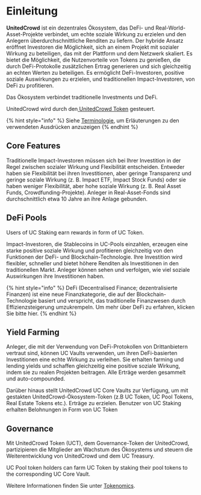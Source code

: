 # Einleitung

**‌UnitedCrowd** ist ein dezentrales Ökosystem, das DeFi- und Real-World-Asset-Projekte verbindet, um echte soziale Wirkung zu erzielen und den Anlegern überdurchschnittliche Renditen zu liefern. Der hybride Ansatz eröffnet Investoren die Möglichkeit, sich an einem Projekt mit sozialer Wirkung zu beteiligen, das mit der Plattform und dem Netzwerk skaliert. Es bietet die Möglichkeit, die Nutzenvorteile von Tokens zu genießen, die durch DeFi-Protokolle zusätzlichen Ertrag generieren und sich gleichzeitig an echten Werten zu beteiligen. Es ermöglicht DeFi-Investoren, positive soziale Auswirkungen zu erzielen, und traditionellen Impact-Investoren, von DeFi zu profitieren.

Das Ökosystem verbindet traditionelle Investments und DeFi.‌

UnitedCrowd wird durch den[ UnitedCrowd Token](https://app.gitbook.com/@unitedcrowd/s/unitedcrowd-d/entwicklung/uct-token) gesteuert.

{% hint style="info" %}
Siehe [Terminologie](https://app.gitbook.com/@unitedcrowd/s/unitedcrowd-d/~/drafts/-MhZOE4uDUM0QjkVQ0Li/terminologie), um Erläuterungen zu den verwendeten Ausdrücken anzuzeigen
{% endhint %}

## Core Features

Traditionelle Impact-Investoren müssen sich bei Ihrer Investition in der Regel zwischen sozialer Wirkung und Flexibilität entscheiden. Entweder haben sie Flexibilität bei ihren Investitionen, aber geringe Transparenz und geringe soziale Wirkung \(z. B. Impact ETF, Impact Stock Funds\) oder sie haben weniger Flexibilität, aber hohe soziale Wirkung \(z. B. Real Asset Funds, Crowdfunding-Projekte\). Anleger in Real-Asset-Fonds sind durchschnittlich etwa 10 Jahre an ihre Anlage gebunden.

## DeFi Pools

Users of UC Staking earn rewards in form of UC Token.

Impact-Investoren, die Stablecoins in UC-Pools einzahlen, erzeugen eine starke positive soziale Wirkung und profitieren gleichzeitig von den Funktionen der DeFi- und Blockchain-Technologie. Ihre Investition wird flexibler, schneller und bietet höhere Renditen als Investitionen in den traditionellen Markt. Anleger können sehen und verfolgen, wie viel soziale Auswirkungen ihre Investitionen haben.

{% hint style="info" %}
DeFi \(Decentralised Finance; dezentralisierte Finanzen\) ist eine neue Finanzkategorie, die auf der Blockchain-Technologie basiert und verspricht, das traditionelle Finanzwesen durch Effizienzsteigerung umzukrempeln. Um mehr über DeFi zu erfahren, klicken Sie bitte hier.
{% endhint %}

## Yield Farming

Anleger, die mit der Verwendung von DeFi-Protokollen von Drittanbietern vertraut sind, können UC Vaults verwenden, um ihren DeFi-basierten Investitionen eine echte Wirkung zu verleihen. Sie erhalten farming und lending yields und schaffen gleichzeitig eine positive soziale Wirkung, indem sie zu realen Projekten beitragen. Alle Erträge werden gesammelt und auto-compounded.

Darüber hinaus stellt UnitedCrowd UC Core Vaults zur Verfügung, um mit gestakten UnitedCrowd-Ökosystem-Token \(z.B UC Token, UC Pool Tokens, Real Estate Tokens etc.\). Erträge zu erzielen. Benutzer von UC Staking erhalten Belohnungen in Form von UC Token

## Governance

Mit UnitedCrowd Token \(UCT\), dem Governance-Token der UnitedCrowd, partizipieren die Mitglieder am Wachstum des Ökosystems und steuern die Weiterentwicklung von UnitedCrowd und dem UC Treasury.

UC Pool token holders can farm UC Token by staking their pool tokens to the corresponding UC Core Vault.

Weitere Informationen finden Sie unter [Tokenomics](https://app.gitbook.com/@unitedcrowd/s/unitedcrowd-d/~/drafts/-MhZV9r7fjFDsb_mr6Wd/entwicklung/uct-token).





